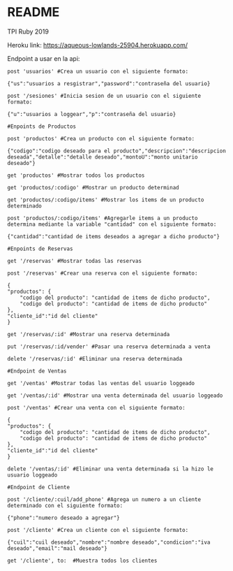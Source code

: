 # README
TPI Ruby 2019

Heroku link:
    https://aqueous-lowlands-25904.herokuapp.com/


Endpoint a usar en la api:

    post 'usuarios' #Crea un usuario con el siguiente formato:

    {"us":"usuarios a resgistrar","password":"contraseña del usuario}
    
    post '/sesiones' #Inicia sesion de un usuario con el siguiente formato:

    {"u":"usuarios a loggear","p":"contraseña del usuario}

    #Enpoints de Productos

    post 'productos' #Crea un producto con el siguiente formato:

    {"codigo":"codigo deseado para el producto","descripcion":"descripcion deseada","detalle":"detalle deseado","montoU":"monto unitario deseado"}

    get 'productos' #Mostrar todos los productos 

    get 'productos/:codigo' #Mostrar un producto determinad

    get 'productos/:codigo/items' #Mostrar los items de un producto determinado

    post 'productos/:codigo/items' #Agregarle items a un producto determina mediante la variable "cantidad" con el siguiente formato:

    {"cantidad":"cantidad de items deseados a agregar a dicho producto"}

    #Enpoints de Reservas

    get '/reservas' #Mostrar todas las reservas

    post '/reservas' #Crear una reserva con el siguiente formato:

    {
    "productos": {
        "codigo del producto": "cantidad de items de dicho producto",
        "codigo del producto": "cantidad de items de dicho producto"
    },
    "cliente_id":"id del cliente"
    }

    get '/reservas/:id' #Mostrar una reserva determinada

    put '/reservas/:id/vender' #Pasar una reserva determinada a venta

    delete '/reservas/:id' #Eliminar una reserva determinada

    #Endpoint de Ventas

    get '/ventas' #Mostrar todas las ventas del usuario loggeado

    get '/ventas/:id' #Mostrar una venta determinada del usuario loggeado

    post '/ventas' #Crear una venta con el siguiente formato:

    {
    "productos": {
        "codigo del producto": "cantidad de items de dicho producto",
        "codigo del producto": "cantidad de items de dicho producto"
    },
    "cliente_id":"id del cliente"
    }

    delete '/ventas/:id' #Eliminar una venta determinada si la hizo le usuario loggeado

    #Endpoint de Cliente

    post '/cliente/:cuil/add_phone' #Agrega un numero a un cliente determinado con el siguiente formato:

    {"phone":"numero deseado a agregar"}

    post '/cliente' #Crea un cliente con el siguiente formato:

    {"cuil":"cuil deseado","nombre":"nombre deseado","condicion":"iva deseado","email":"mail deseado"}

    get '/cliente', to:  #Muestra todos los clientes
